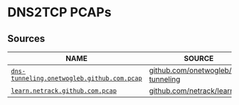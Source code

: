 # DNS2TCP PCAPs

## Sources

| NAME | SOURCE |
|---|---|
| [`dns-tunneling.onetwogleb.github.com.pcap`](./dns-tunneling.onetwogleb.github.com.pcap) | [github.com/onetwogleb/dns-tunneling](https://github.com/onetwogleb/dns-tunneling/blob/main/tunnel_example.pcap) |
| [`learn.netrack.github.com.pcap`](./learn.netrack.github.com.pcap) | [github.com/netrack/learn](https://github.com/netrack/learn/blob/master/dns/dns2tcp/2018-03-23-11-08-11.pcap) |
